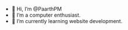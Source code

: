 - 👋 Hi, I’m @PaarthPM
- 👀 I’m a computer enthusiast.
- 🌱 I’m currently learning website development.


<!---
PaarthPM/PaarthPM is a ✨ special ✨ repository because its `README.md` (this file) appears on your GitHub profile.
You can click the Preview link to take a look at your changes.
--->
